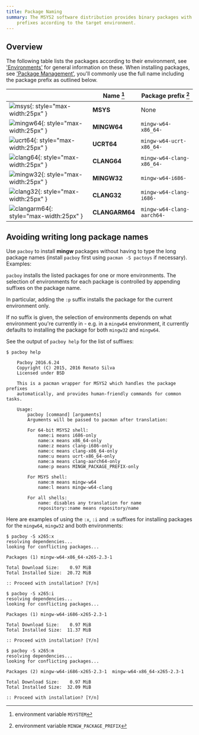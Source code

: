 ```yaml
---
title: Package Naming
summary: The MSYS2 software distribution provides binary packages with for `pacman` using
    prefixes according to the target environment.
---
```


## Overview

The following table lists the packages according to their environment, see ['Environments'](environments.md) for general information on these.
When installing packages, see  ['Package Management'](package-management.md), you'll commonly use the full name including the package prefix as outlined below.

|                                                          | Name [^1]      | Package prefix [^2]        |
|----------------------------------------------------------|----------------|----------------------------|
| ![msys](msys.png){: style="max-width:25px" }             | **MSYS**       | None                       |
| ![mingw64](mingw64.png){: style="max-width:25px" }       | **MINGW64**    | `mingw-w64-x86_64-`        |
| ![ucrt64](ucrt64.png){: style="max-width:25px" }         | **UCRT64**     | `mingw-w64-ucrt-x86_64-`   |
| ![clang64](clang64.png){: style="max-width:25px" }       | **CLANG64**    | `mingw-w64-clang-x86_64-`  |
| ![mingw32](mingw32.png){: style="max-width:25px" }       | **MINGW32**    | `mingw-w64-i686-`          |
| ![clang32](clang32.png){: style="max-width:25px" }       | **CLANG32**    | `mingw-w64-clang-i686-`    |
| ![clangarm64](clangarm64.png){: style="max-width:25px" } | **CLANGARM64** | `mingw-w64-clang-aarch64-` |

[^1]: environment variable `MSYSTEM` 
[^2]: environment variable `MINGW_PACKAGE_PREFIX`

## Avoiding writing long package names

Use `pacboy` to install **mingw** packages without having to type the long package names (install `pacboy` first using `pacman -S pactoys` if necessary).  Examples:

`pacboy` installs the listed packages for one or more environments. The
selection of environments for each package is controlled by appending
suffixes on the package name.

In particular, adding the `:p` suffix installs the package for the current
environment only.

If no suffix is given, the selection of environments depends on what
environment you're currently in - e.g. in a `mingw64` environment, it
currently defaults to installing the package for both `mingw32` and `mingw64`.

See the output of `pacboy help` for the list of suffixes:
```
$ pacboy help

    Pacboy 2016.6.24
    Copyright (C) 2015, 2016 Renato Silva
    Licensed under BSD

    This is a pacman wrapper for MSYS2 which handles the package prefixes
    automatically, and provides human-friendly commands for common tasks.

    Usage:
        pacboy [command] [arguments]
        Arguments will be passed to pacman after translation:

        For 64-bit MSYS2 shell:
            name:i means i686-only
            name:x means x86_64-only
            name:z means clang-i686-only
            name:c means clang-x86_64-only
            name:u means ucrt-x86_64-only
            name:a means clang-aarch64-only
            name:p means MINGW_PACKAGE_PREFIX-only

        For MSYS shell:
            name:m means mingw-w64
            name:l means mingw-w64-clang

        For all shells:
            name: disables any translation for name
            repository::name means repository/name
```

Here are examples of using the `:x`, `:i` and `:m` suffixes for installing
packages for the `mingw64`, `mingw32` and both environments:
```
$ pacboy -S x265:x
resolving dependencies...
looking for conflicting packages...

Packages (1) mingw-w64-x86_64-x265-2.3-1

Total Download Size:    0.97 MiB
Total Installed Size:  20.72 MiB

:: Proceed with installation? [Y/n]
```
```
$ pacboy -S x265:i
resolving dependencies...
looking for conflicting packages...

Packages (1) mingw-w64-i686-x265-2.3-1

Total Download Size:    0.97 MiB
Total Installed Size:  11.37 MiB

:: Proceed with installation? [Y/n]
```
```
$ pacboy -S x265:m
resolving dependencies...
looking for conflicting packages...

Packages (2) mingw-w64-i686-x265-2.3-1  mingw-w64-x86_64-x265-2.3-1

Total Download Size:    0.97 MiB
Total Installed Size:  32.09 MiB

:: Proceed with installation? [Y/n]
```
